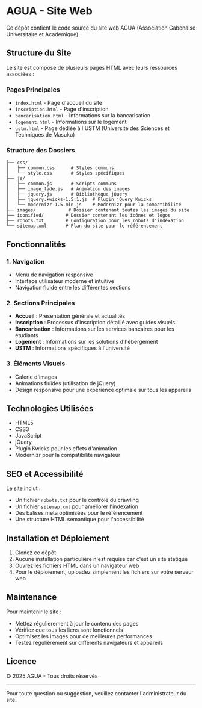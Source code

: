# AGUA - Site Web

Ce dépôt contient le code source du site web AGUA (Association Gabonaise Universitaire et Académique).

## Structure du Site

Le site est composé de plusieurs pages HTML avec leurs ressources associées :

### Pages Principales
- `index.html` - Page d'accueil du site
- `inscription.html` - Page d'inscription
- `bancarisation.html` - Informations sur la bancarisation
- `logement.html` - Informations sur le logement
- `ustm.html` - Page dédiée à l'USTM (Université des Sciences et Techniques de Masuku)

### Structure des Dossiers

```
├── css/
│   ├── common.css      # Styles communs
│   └── style.css       # Styles spécifiques
├── js/
│   ├── common.js       # Scripts communs
│   ├── image_fade.js   # Animation des images
│   ├── jquery.js       # Bibliothèque jQuery
│   ├── jquery.kwicks-1.5.1.js  # Plugin jQuery Kwicks
│   └── modernizr-1.5.min.js    # Modernizr pour la compatibilité
├── images/            # Dossier contenant toutes les images du site
├── iconified/        # Dossier contenant les icônes et logos
├── robots.txt        # Configuration pour les robots d'indexation
└── sitemap.xml       # Plan du site pour le référencement
```

## Fonctionnalités

### 1. Navigation
- Menu de navigation responsive
- Interface utilisateur moderne et intuitive
- Navigation fluide entre les différentes sections

### 2. Sections Principales
- **Accueil** : Présentation générale et actualités
- **Inscription** : Processus d'inscription détaillé avec guides visuels
- **Bancarisation** : Informations sur les services bancaires pour les étudiants
- **Logement** : Informations sur les solutions d'hébergement
- **USTM** : Informations spécifiques à l'université

### 3. Éléments Visuels
- Galerie d'images
- Animations fluides (utilisation de jQuery)
- Design responsive pour une expérience optimale sur tous les appareils

## Technologies Utilisées

- HTML5
- CSS3
- JavaScript
- jQuery
- Plugin Kwicks pour les effets d'animation
- Modernizr pour la compatibilité navigateur

## SEO et Accessibilité

Le site inclut :
- Un fichier `robots.txt` pour le contrôle du crawling
- Un fichier `sitemap.xml` pour améliorer l'indexation
- Des balises meta optimisées pour le référencement
- Une structure HTML sémantique pour l'accessibilité

## Installation et Déploiement

1. Clonez ce dépôt
2. Aucune installation particulière n'est requise car c'est un site statique
3. Ouvrez les fichiers HTML dans un navigateur web
4. Pour le déploiement, uploadez simplement les fichiers sur votre serveur web

## Maintenance

Pour maintenir le site :
- Mettez régulièrement à jour le contenu des pages
- Vérifiez que tous les liens sont fonctionnels
- Optimisez les images pour de meilleures performances
- Testez régulièrement sur différents navigateurs et appareils

## Licence

© 2025 AGUA - Tous droits réservés

---

Pour toute question ou suggestion, veuillez contacter l'administrateur du site.
